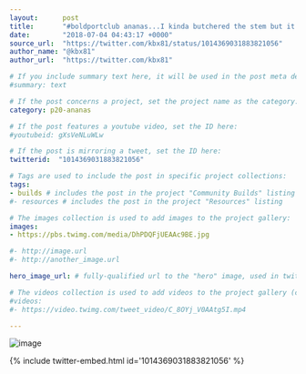 ```yaml
---
layout:      post
title:       "#boldportclub ananas...I kinda butchered the stem but it worked out!"
date:        "2018-07-04 04:43:17 +0000"
source_url:  "https://twitter.com/kbx81/status/1014369031883821056"
author_name: "@kbx81"
author_url:  "https://twitter.com/kbx81"

# If you include summary text here, it will be used in the post meta description instead of an excerpt from the post body
#summary: text

# If the post concerns a project, set the project name as the category:
category: p20-ananas

# If the post features a youtube video, set the ID here:
#youtubeid: gXsVeNLuWLw

# If the post is mirroring a tweet, set the ID here:
twitterid:  "1014369031883821056"

# Tags are used to include the post in specific project collections:
tags:
- builds # includes the post in the project "Community Builds" listing
#- resources # includes the post in the project "Resources" listing

# The images collection is used to add images to the project gallery:
images:
- https://pbs.twimg.com/media/DhPDQFjUEAAc9BE.jpg

#- http://image.url
#- http://another_image.url

hero_image_url: # fully-qualified url to the "hero" image, used in twitter cards for example

# The videos collection is used to add videos to the project gallery (currently only mp4):
#videos:
#- https://video.twimg.com/tweet_video/C_8OYj_V0AAtg5I.mp4

---
```


![image](https://pbs.twimg.com/media/DhPDQFjUEAAc9BE.jpg)

{% include twitter-embed.html id='1014369031883821056' %}


